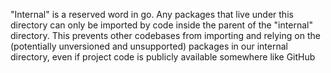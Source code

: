 "Internal" is a reserved word in go. Any packages that live under this directory can only be imported by code inside the parent of the "internal" directory. This prevents other codebases from importing and relying on the (potentially unversioned and unsupported) packages in our internal directory, even if project code is publicly available somewhere like GitHub